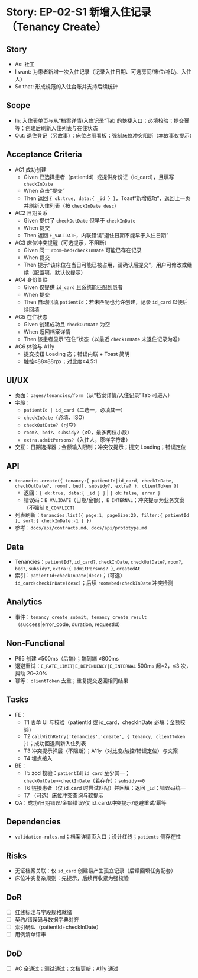 # Story: EP-02-S1 新增入住记录（Tenancy Create）

## Story
- As: 社工
- I want: 为患者新增一次入住记录（记录入住日期、可选房间/床位/补助、入住人）
- So that: 形成规范的入住台账并支持后续统计

## Scope
- In: 入住表单页与从“档案详情/入住记录”Tab 的快捷入口；必填校验；提交幂等；创建后刷新入住列表与在住状态
- Out: 退住登记（另故事）；床位占用看板；强制床位冲突阻断（本故事仅提示）

## Acceptance Criteria
- AC1 成功创建
  - Given 已选择患者（patientId）或提供身份证（id_card），且填写 `checkInDate`
  - When 点击“提交”
  - Then 返回 `{ ok:true, data:{ _id } }`，Toast“新增成功”，返回上一页并刷新入住列表（按 `checkInDate desc`）
- AC2 日期关系
  - Given 提供了 `checkOutDate` 但早于 `checkInDate`
  - When 提交
  - Then 返回 `E_VALIDATE`，内联错误“退住日期不能早于入住日期”
- AC3 床位冲突提醒（可选提示，不阻断）
  - Given 同一 `room+bed+checkInDate` 可能已存在记录
  - When 提交
  - Then 提示“该床位在当日可能已被占用，请确认后提交”，用户可修改或继续（配置项，默认仅提示）
- AC4 身份关联
  - Given 仅提供 `id_card` 且系统能匹配到患者
  - When 提交
  - Then 自动回填 `patientId`；若未匹配也允许创建，记录 `id_card` 以便后续回填
- AC5 在住状态
  - Given 创建成功且 `checkOutDate` 为空
  - When 返回档案详情
  - Then 该患者显示“在住”状态（以最近 `checkInDate` 未退住记录为准）
- AC6 体验与 A11y
  - 提交按钮 Loading 态；错误内联 + Toast 简明
  - 触控≥88×88rpx；对比度≥4.5:1

## UI/UX
- 页面：`pages/tenancies/form`（从“档案详情/入住记录”Tab 可进入）
- 字段：
  - `patientId | id_card`（二选一，必填其一）
  - `checkInDate`（必填，ISO）
  - `checkOutDate?`（可空）
  - `room?`、`bed?`、`subsidy?`（≥0，最多两位小数）
  - `extra.admitPersons?`（入住人，原样字符串）
- 交互：日期选择器；金额输入限制；冲突仅提示；提交 Loading；错误定位

## API
- `tenancies.create({ tenancy:{ patientId|id_card, checkInDate, checkOutDate?, room?, bed?, subsidy?, extra? }, clientToken })`
  - 返回：`{ ok:true, data:{ _id } }` | `{ ok:false, error }`
  - 错误码：`E_VALIDATE`（日期/金额）、`E_INTERNAL`；冲突提示为业务文案（不强制 `E_CONFLICT`）
- 列表刷新：`tenancies.list({ page:1, pageSize:20, filter:{ patientId }, sort:{ checkInDate:-1 } })`
- 参考：`docs/api/contracts.md`、`docs/api/prototype.md`

## Data
- Tenancies：`patientId?`, `id_card?`, `checkInDate`, `checkOutDate?`, `room?`, `bed?`, `subsidy?`, `extra:{ admitPersons? }`, `createdAt`
- 索引：`patientId+checkInDate(desc)`；（可选）`id_card+checkInDate(desc)`；后续 `room+bed+checkInDate` 冲突检测

## Analytics
- 事件：`tenancy_create_submit`、`tenancy_create_result`（success|error_code, duration, requestId）

## Non-Functional
- P95 创建 ≤500ms（后端）；端到端 ≤800ms
- 退避重试：`E_RATE_LIMIT|E_DEPENDENCY|E_INTERNAL` 500ms 起×2，≤3 次，抖动 20–30%
- 幂等：`clientToken` 去重；重复提交返回相同结果

## Tasks
- FE：
  - T1 表单 UI 与校验（patientId 或 id_card，checkInDate 必填；金额校验）
  - T2 `callWithRetry('tenancies','create', { tenancy, clientToken })`；成功回退刷新入住列表
  - T3 冲突提示弹层（不阻断）；A11y（对比度/触控/错误定位）与文案
  - T4 埋点接入
- BE：
  - T5 zod 校验：`patientId|id_card` 至少其一；`checkOutDate>=checkInDate`（若存在）；`subsidy>=0`
  - T6 链接患者（仅 id_card 时尝试匹配）并回填；返回 `_id`；错误码统一
  - T7 （可选）床位冲突查询与软提示
- QA：成功/日期错误/金额错误/仅 id_card/冲突提示/退避重试/幂等

## Dependencies
- `validation-rules.md`；档案详情页入口；设计红线；`patients` 侧存在性

## Risks
- 无证档案关联：仅 `id_card` 创建易产生孤立记录（后续回填任务配套）
- 床位冲突复杂规则：先提示，后续再收紧为强校验

## DoR
- [ ] 红线标注与字段规格就绪
- [ ] 契约/错误码与数据字典对齐
- [ ] 索引确认（patientId+checkInDate）
- [ ] 用例清单评审

## DoD
- [ ] AC 全通过；测试通过；文档更新；A11y 通过
